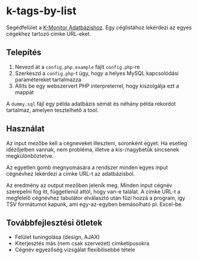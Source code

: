 # k-tags-by-list

Segédfelület a [K-Monitor Adatbázishoz](https://adatbazis.k-monitor.hu). Egy céglistához lekérdezi az egyes cégekhez tartozó címke URL-eket.



## Telepítés

1. Nevezd át a `config.php.example` fájlt `config.php`-re
2. Szerkeszd a `config.php`-t úgy, hogy a helyes MySQL kapcsolódási paramétereket tartalmazza
3. Állíts be egy webszervert PHP interpreterrel, hogy kiszolgálja ezt a mappát

A `dummy.sql` fájl egy példa adatbázis sémát és néhány példa rekordot tartalmaz, amelyen tesztelhető a tool.



## Használat

Az input mezőbe kell a cégneveket illeszteni, soronként egyet. Ha esetleg idézőjelben vannak, nem probléma, illetve a kis-/nagybetűk sincsenek megkülönböztetve.

Az egyetlen gomb megnyomására a rendszer minden egyes input cégnévhez lekérdezi a címke URL-t az adatbázisból.

Az eredmény az output mezőben jelenik meg. Minden input cégnév szerepelni fog itt, függetlenül attól, hogy van-e találat. A címke URL-t a megfelelő cégnévhez tabulátor elválasztó után fűzi hozzá a program, így TSV formátumot kapunk, ami egy-az-egyben bemásolható pl. Excel-be.



## Továbbfejlesztési ötletek

* Felület tuningolása (design, AJAX)
* Kiterjesztés más (nem csak szervezet) címketípusokra
* Cégnév egyezőség vizsgálat flexibilisebbé tétele

